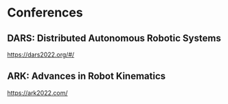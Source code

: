 # Conferences 

## DARS: Distributed Autonomous Robotic Systems 
https://dars2022.org/#/

## ARK: Advances in Robot Kinematics
https://ark2022.com/
